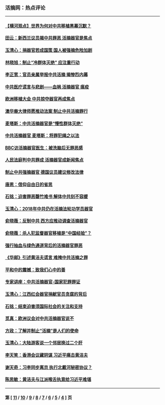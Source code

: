 ### 活摘网：热点评论
---
#### [【横河观点】世界为何对中共移植黑幕沉默？](../../pages/nf5879/n13244249.md?08270430) 
#### [田云：新西兰议员揭中共罪恶 活摘器官是焦点](../../pages/nf5879/n13070629.md?08270430) 
#### [玉清心：捐器官若成国策 国人被强摘危险加剧](../../pages/nf5879/n12802713.md?08270430) 
#### [林晓旭：制止“冷群体灭绝” 应注重行动](../../pages/nf5879/n12779736.md?08270430) 
#### [李正宽：官员亲属举报中共活摘 揭惨烈内幕](../../pages/nf5879/n12684490.md?08270430) 
#### [中共医疗谎言与悲剧——血祸 活摘器官 瘟疫](../../pages/nf5879/n12372103.md?08270430) 
#### [欧洲移植大会 中共掠夺器官再成焦点](../../pages/nf5879/n11538883.md?08270430) 
#### [澳华裔大律师愿推动法案 制止中共活摘罪行](../../pages/nf5879/n11377039.md?08270430) 
#### [麦塔斯：中共活摘器官是“慢性群体灭绝”](../../pages/nf5879/n11350529.md?08270430) 
#### [中共活摘器官 麦塔斯：将罪犯绳之以法](../../pages/nf5879/n11347973.md?08270430) 
#### [BBC访活摘器官医生：被洗脑后无罪恶感](../../pages/nf5879/n11335935.md?08270430) 
#### [人民法庭判中共罪成 活摘器官成新闻焦点](../../pages/nf5879/n11331578.md?08270430) 
#### [制止中共强摘器官 德国议员建议修改法律](../../pages/nf5879/n11249451.md?08270430) 
#### [唐恩：信仰自由日的省思](../../pages/nf5879/n11003525.md?08270430) 
#### [石铭：迫害罪恶罄竹难书  解体中共刻不容缓](../../pages/nf5879/n10942855.md?08270430) 
#### [玉清心：2018年中共仍在活摘法轮功学员器官](../../pages/nf5879/n10914646.md?08270430) 
#### [俞晓薇：反制中共 西方应推动调查活摘器官](../../pages/nf5879/n10794671.md?08270430) 
#### [俞晓薇：杀人犯监督器官移植是“中国经验”？](../../pages/nf5879/n10466427.md?08270430) 
#### [强行抽血与绿色通道背后的活摘器官罪恶](../../pages/nf5879/n10004708.md?08270430) 
#### [《华邮》引述黄洁夫谎言 难掩中共活摘之罪](../../pages/nf5879/n9642309.md?08270430) 
#### [平和中的震撼：致我们心中的善](../../pages/nf5879/n9021123.md?08270430) 
#### [专家讲座：中共活摘器官-国家犯罪罪证](../../pages/nf5879/n8828153.md?08270430) 
#### [玉清心：江西红会器官捐献官员贪腐的背后](../../pages/nf5879/n8522122.md?08270430) 
#### [石铭：结束迫害须国际社会的关注和支持](../../pages/nf5879/n8443497.md?08270430) 
#### [觅真：欧洲议会对中共活摘器官说不](../../pages/nf5879/n8337486.md?08270430) 
#### [方政：了解并制止“活摘”是人们的使命](../../pages/nf5879/n8329214.md?08270430) 
#### [玉清心：大陆游客说一个邻居换过二个肝](../../pages/nf5879/n8291404.md?08270430) 
#### [李天笑：香港会议藏阴谋 习近平痛击黄洁夫](../../pages/nf5879/n8241459.md?08270430) 
#### [谢天奇：习李同步离京 执行北戴河秘密协议？](../../pages/nf5879/n8230418.md?08270430) 
#### [陈思敏：黄洁夫与江派喉舌执意给习近平难堪](../../pages/nf5879/n8222166.md?08270430) 

---
#### 第 [ [11](./11.md?08270430) / [10](./10.md?08270430) / [9](./9.md?08270430) / [8](./8.md?08270430) / [7](./7.md?08270430) / [6](./6.md?08270430) / [5](./5.md?08270430) / [4](./4.md?08270430) ] 页

